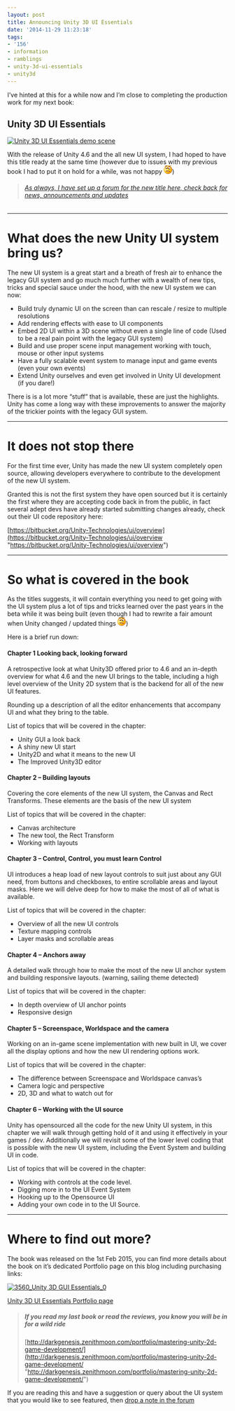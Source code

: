 ```yaml
---
layout: post
title: Announcing Unity 3D UI Essentials
date: '2014-11-29 11:23:18'
tags:
- '156'
- information
- ramblings
- unity-3d-ui-essentials
- unity3d
---
```


I’ve hinted at this for a while now and I’m close to completing the production work for my next book:

## Unity 3D UI Essentials

[![Unity 3D UI Essentials demo scene](/Images/wordpress/2014/11/Screenshot2-1024x586.png)](/Images/wordpress/2014/11/Screenshot2.png)

With the release of Unity 4.6 and the all new UI system, I had hoped to have this title ready at the same time (however due to issues with my previous book I had to put it on hold for a while, was not happy ![Confused smile](/Images/wordpress/2014/11/wlEmoticon-confusedsmile.png))

> ###### [As always, I have set up a forum for the new title here, check back for news, announcements and updates](http://darkgenesis.zenithmoon.com/DarkGenesisForums/forum/book-forums/unity-3d-ui-essentials/)

* * *

# What does the new Unity UI system bring us?

The new UI system is a great start and a breath of fresh air to enhance the legacy GUI system and go much much further with a wealth of new tips, tricks and special sauce under the hood, with the new UI system we can now:

- Build truly dynamic UI on the screen than can rescale / resize to multiple resolutions
- Add rendering effects with ease to UI components
- Embed 2D UI within a 3D scene without even a single line of code (Used to be a real pain point with the legacy GUI system)
- Build and use proper scene input management working with touch, mouse or other input systems
- Have a fully scalable event system to manage input and game events (even your own events)
- Extend Unity ourselves and even get involved in Unity UI development (if you dare!)

There is is a lot more “stuff” that is available, these are just the highlights.  Unity has come a long way with these improvements to answer the majority of the trickier points with the legacy GUI system.

* * *

# It does not stop there

For the first time ever, Unity has made the new UI system completely open source, allowing developers everywhere to contribute to the development of the new UI system.

 

Granted this is not the first system they have open sourced but it is certainly the first where they are accepting code back in from the public,  in fact several adept devs have already started submitting changes already, check out their UI code repository here:

[https://bitbucket.org/Unity-Technologies/ui/overview](https://bitbucket.org/Unity-Technologies/ui/overview "https://bitbucket.org/Unity-Technologies/ui/overview")

* * *

# So what is covered in the book

As the titles suggests, it will contain everything you need to get going with the UI system plus a lot of tips and tricks learned over the past years in the beta while it was being built (even though I had to rewrite a fair amount when Unity changed / updated things ![Confused smile](/Images/wordpress/2014/11/wlEmoticon-confusedsmile.png))

Here is a brief run down:

#### **Chapter 1 Looking back, looking forward**

A retrospective look at what Unity3D offered prior to 4.6 and an in-depth overview for what 4.6 and the new UI brings to the table, including a high level overview of the Unity 2D system that is the backend for all of the new UI features.

Rounding up a description of all the editor enhancements that accompany UI and what they bring to the table.

List of topics that will be covered in the chapter:

- Unity GUI a look back
- A shiny new UI start
- Unity2D and what it means to the new UI
- The Improved Unity3D editor

#### **Chapter 2 – Building layouts**

Covering the core elements of the new UI system, the Canvas and Rect Transforms. These elements are the basis of the new UI system

List of topics that will be covered in the chapter:

- Canvas architecture
- The new tool, the Rect Transform
- Working with layouts

#### **Chapter 3 – Control, Control, you must learn Control**

UI introduces a heap load of new layout controls to suit just about any GUI need, from buttons and checkboxes, to entire scrollable areas and layout masks. Here we will delve deep for how to make the most of all of what is available.

List of topics that will be covered in the chapter:

- Overview of all the new UI controls
- Texture mapping controls
- Layer masks and scrollable areas

#### **Chapter 4 – Anchors away**

A detailed walk through how to make the most of the new UI anchor system and building responsive layouts. (warning, sailing theme detected)

List of topics that will be covered in the chapter:

- In depth overview of UI anchor points
- Responsive design

#### **Chapter 5 – Screenspace, Worldspace and the camera**

Working on an in-game scene implementation with new built in UI, we cover all the display options and how the new UI rendering options work.

List of topics that will be covered in the chapter:

- The difference between Screenspace and Worldspace canvas’s
- Camera logic and perspective
- 2D, 3D and what to watch out for

#### **Chapter 6 – Working with the UI source**

Unity has opensourced all the code for the new Unity UI system, in this chapter we will walk through getting hold of it and using it effectively in your games / dev. Additionally we will revisit some of the lower level coding that is possible with the new UI system, including the Event System and building UI in code.

List of topics that will be covered in the chapter:

- Working with controls at the code level.
- Digging more in to the UI Event System
- Hooking up to the Opensource UI
- Adding your own code in to the UI Source.

* * *

# Where to find out more?

The book was released on the 1st Feb 2015, you can find more details about the book on it’s dedicated Portfolio page on this blog including purchasing links:

[![3560_Unity 3D GUI Essentials_0](/Images/wordpress/2014/11/3560_Unity-3D-GUI-Essentials_0-243x300.jpg)](http://darkgenesis.zenithmoon.com/portfolio/unity-3d-ui-essentials/ "Unity 3D UI Essentials")

[Unity 3D UI Essentials Portfolio page](http://darkgenesis.zenithmoon.com/portfolio/unity-3d-ui-essentials/ "Unity 3D UI Essentials")

> ##### If you read my last book or read the reviews, you know you will be in for a wild ride
> 
> [http://darkgenesis.zenithmoon.com/portfolio/mastering-unity-2d-game-development/](http://darkgenesis.zenithmoon.com/portfolio/mastering-unity-2d-game-development/ "http://darkgenesis.zenithmoon.com/portfolio/mastering-unity-2d-game-development/")

If you are reading this and have a suggestion or query about the UI system that you would like to see featured, then [drop a note in the forum](http://darkgenesis.zenithmoon.com/DarkGenesisForums/forum/book-forums/unity-3d-ui-essentials/)

